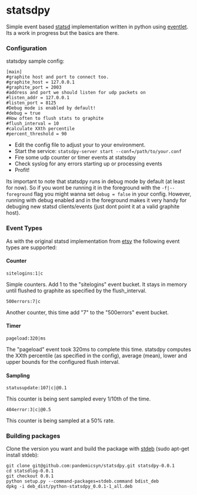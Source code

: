 # statsdpy #

Simple event based [statsd](http://github.com/etsy/statsd) implementation written in python using [eventlet](http://eventlet.net). 
Its a work in progress but the basics are there.

### Configuration ###

statsdpy sample config:

    [main]
    #graphite host and port to connect too.
    #graphite_host = 127.0.0.1
    #graphite_port = 2003
    #address and port we should listen for udp packets on
    #listen_addr = 127.0.0.1
    #listen_port = 8125
    #Debug mode is enabled by default!
    #debug = true
    #How often to flush stats to graphite 
    #flush_interval = 10
    #calculate XXth percentile
    #percent_threshold = 90

 - Edit the config file to adjust your to your environment.
 - Start the service: `statsdpy-server start --conf=/path/to/your.conf`
 - Fire some udp counter or timer events at statsdpy
 - Check syslog for any errors starting up or processing events
 - Profit!

Its important to note that statsdpy runs in debug mode by default (at least for now). So if you wont be running it in the foreground with the `-f|--foreground` flag you might wanna set `debug = false` in your config. However, running with debug enabled and in the foreground makes it very handy for debuging new statsd clients/events (just dont point it at a valid graphite host).

### Event Types ###

As with the original statsd implementation from [etsy](https://github.com/etsy/statsd) the following event types are supported:

#### Counter ####

    sitelogins:1|c

Simple counters. Add 1 to the "sitelogins" event bucket. It stays in memory until flushed to graphite as specified by the flush_interval.

    500errors:7|c

Another counter, this time add "7" to the "500errors" event bucket.

#### Timer ####

    pageload:320|ms

The "pageload" event took 320ms to complete this time. statsdpy computes the XXth percentile (as specified in the config), average (mean), lower and upper bounds for the configured flush interval.

#### Sampling ####

    statusupdate:107|c|@0.1

This counter is being sent sampled every 1/10th of the time.

    404error:3|c|@0.5

This counter is being sampled at a 50% rate.

### Building packages ###

Clone the version you want and build the package with [stdeb](https://github.com/astraw/stdeb "stdeb") (sudo apt-get install stdeb):
    
    git clone git@github.com:pandemicsyn/statsdpy.git statsdpy-0.0.1
    cd statsdlog-0.0.1
    git checkout 0.0.1
    python setup.py --command-packages=stdeb.command bdist_deb
    dpkg -i deb_dist/python-statsdpy_0.0.1-1_all.deb
